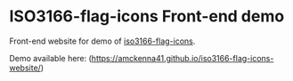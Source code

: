 # ISO3166-flag-icons Front-end demo
Front-end website for demo of [iso3166-flag-icons](https://amckenna41.github.io/iso3166-flag-icons/).

Demo available here:
(https://amckenna41.github.io/iso3166-flag-icons-website/)